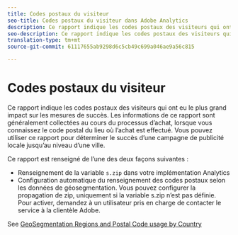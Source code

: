 ```yaml
---
title: Codes postaux du visiteur
seo-title: Codes postaux du visiteur dans Adobe Analytics
description: Ce rapport indique les codes postaux des visiteurs qui ont eu le plus grand impact sur les mesures de succès. Les informations de ce rapport sont généralement collectées au cours du processus d’achat, lorsque vous connaissez le code postal du lieu où l’achat est effectué. Vous pouvez utiliser ce rapport pour déterminer le succès d’une campagne de publicité locale jusqu’au niveau d’une ville.
seo-description: Ce rapport indique les codes postaux des visiteurs qui ont eu le plus grand impact sur les mesures de succès. Les informations de ce rapport sont généralement collectées au cours du processus d’achat, lorsque vous connaissez le code postal du lieu où l’achat est effectué. Vous pouvez utiliser ce rapport pour déterminer le succès d’une campagne de publicité locale jusqu’au niveau d’une ville.
translation-type: tm+mt
source-git-commit: 61117655ab9298d6c5cb49c699a046ae9a56c815

---
```



# Codes postaux du visiteur

Ce rapport indique les codes postaux des visiteurs qui ont eu le plus grand impact sur les mesures de succès. Les informations de ce rapport sont généralement collectées au cours du processus d’achat, lorsque vous connaissez le code postal du lieu où l’achat est effectué. Vous pouvez utiliser ce rapport pour déterminer le succès d’une campagne de publicité locale jusqu’au niveau d’une ville.

Ce rapport est renseigné de l’une des deux façons suivantes :

* Renseignement de la variable `s.zip` dans votre implémentation Analytics
* Configuration automatique du renseignement des codes postaux selon les données de géosegmentation. Vous pouvez configurer la propagation de zip, uniquement si la variable s.zip n’est pas définie. Pour activer, demandez à un utilisateur pris en charge de contacter le service à la clientèle Adobe.

See [GeoSegmentation Regions and Postal Code usage by Country](reports-geosegmentation-reference.md)
